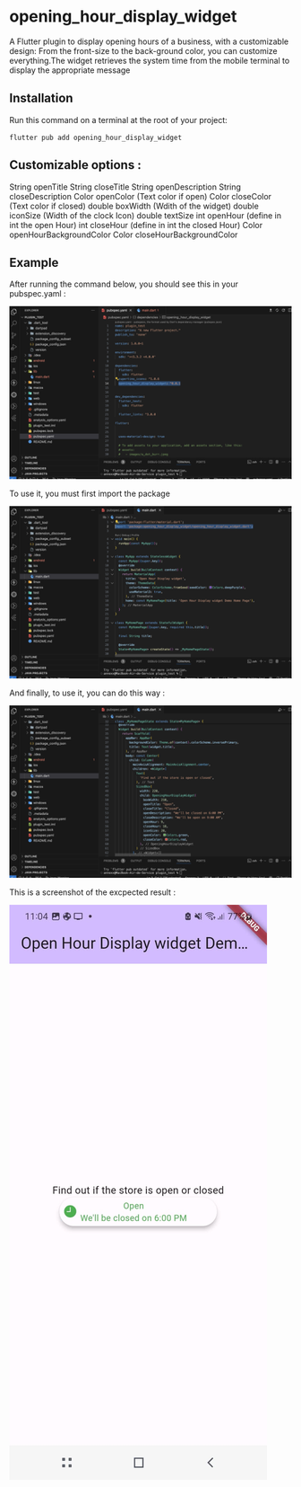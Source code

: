 # opening_hour_display_widget

A Flutter plugin to display opening hours of a business, with a customizable design: From the front-size to
the back-ground color, you can customize everything.The widget retrieves the system time from the mobile terminal to display the appropriate message

## Installation

Run this command on a terminal at the root of your project:

```
flutter pub add opening_hour_display_widget
```

## Customizable options :

String openTitle
String closeTitle
String openDescription
String closeDescription
Color openColor (Text color if open)
Color closeColor (Text color if closed)
double boxWidth (Wdith of the widget)
double iconSize (Width of the clock Icon)
double textSize
int openHour (define in int the open Hour)
int closeHour (define in int the closed Hour)
Color openHourBackgroundColor
Color closeHourBackgroundColor

## Example

After running the command below, you should see this in your pubspec.yaml :

![pubspec.yaml](assets/pubspec.yaml.png)

To use it, you must first import the package

![pubspec.yaml](assets/importing.png)

And finally, to use it, you can do this way :

![pubspec.yaml](assets/use.png)

This is a screenshot of the excpected result :

![pubspec.yaml](assets/screenshot.jpeg)

